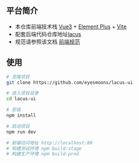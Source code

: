 ## 平台简介
- 本仓库前端技术栈 [Vue3](https://v3.cn.vuejs.org) + [Element Plus](https://element-plus.org/zh-CN) + [Vite](https://cn.vitejs.dev) 
- 配套后端代码仓库地址[lacus](https://github.com/eyesmoons/lacus)
- 规范请参照该文档 [前端规范](https://gitee.com/MinJieLiu/web-standard#/MinJieLiu/web-standard)

## 使用

```bash
# 克隆项目
git clone https://github.com/eyesmoons/lacus-ui

# 进入项目目录
cd lacus-ui

# 安装
npm install

# 启动项目
npm run dev

# 前端访问地址 http://localhost:80
# 构建测试环境 npm build:stage
# 构建生产环境 npm build:prod
```